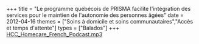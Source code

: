 +++
title = "Le programme québécois de PRISMA facilite l'intégration des services pour le maintien de l'autonomie des personnes âgées"
date = 2012-04-16
themes = ["Soins à domicile et soins communautaires","Accès et temps d'attente"]
types = ["Balados"]
+++
[HCC_Homecare_French_Podcast.mp3](/files/HCC_Homecare_French_Podcast.mp3)
